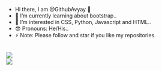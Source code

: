 - Hi there, I am @GithubAvyay 👋
- 🌱 I’m currently learning about bootstrap..
- 👀 I’m interested in CSS, Python, Javascript and HTML..
- 😎 Pronouns: He/His..
- ⚡ Note: Please follow and star if you like my repositories.

<br>
<img src='https://github-readme-stats.vercel.app/api?username=GithubAvyay&show_icons=true&theme=merko&count_private=true&line_height=40' align="left" />
<br>
<img src='https://github-readme-stats.vercel.app/api/top-langs/?username=GithubAvyay&theme=tokyonight&hide_langs_below=4' align="middle" />
